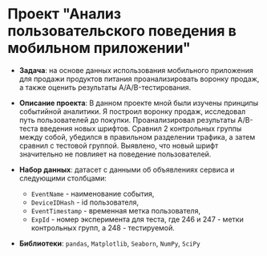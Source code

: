 # Проект "Анализ пользовательского поведения в мобильном приложении"
- **Задача**: на основе данных использования мобильного приложения для продажи продуктов питания проанализировать воронку продаж, а также оценить результаты A/A/B-тестирования.  

- **Описание проекта**: В данном проекте мной были изучены принципы событийной аналитики. Я построил воронку продаж, исследовал путь пользователей до покупки. Проанализировал результаты A/B-теста введения новых шрифтов. Сравнил 2 контрольных группы между собой, убедился в правильном разделении трафика, а затем сравнил с тестовой группой. Выявлено, что новый шрифт значительно не повлияет на поведение пользователей.

- **Набор данных**: датасет с данными об объявлениях сервиса и следующими столбцами:
    - `EventName` - наименование события,
    - `DeviceIDHash` - id пользователя,
    - `EventTimestamp` - временная метка пользователя,
    - `ExpId` - номер эксперимента для теста, где 246 и 247 - метки контрольных групп, а 248 - тестируемой.
- **Библиотеки**: `pandas`, `Matplotlib`, `Seaborn`, `NumPy`, `SciPy`

